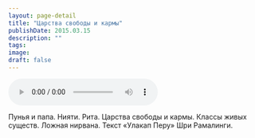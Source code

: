 ```yaml
---
layout: page-detail
title: "Царства свободы и кармы"
publishDate: 2015.03.15
description: ""
tags:
image:
draft: false
---
```


<audio title="2015.03.15 - Царства свободы и кармы.mp3" src="/upload/iblock/050/05054ac2e9b6b252d4cd6aa49e7e3f08.mp3" controls=""></audio>

 Пунья и папа. Нияти. Рита. Царства свободы и кармы. Классы живых существ. Ложная нирвана. Текст «Улакап Перу» Шри Рамалинги. 

  
